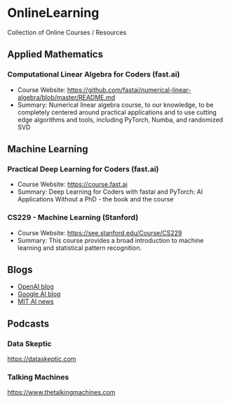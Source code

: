 # OnlineLearning
Collection of Online Courses / Resources 

## Applied Mathematics

### Computational Linear Algebra for Coders (fast.ai)
- Course Website: https://github.com/fastai/numerical-linear-algebra/blob/master/README.md
- Summary: Numerical linear algebra course, to our knowledge, to be completely centered around practical applications and to use cutting edge algorithms and tools, including PyTorch, Numba, and randomized SVD

## Machine Learning

### Practical Deep Learning for Coders (fast.ai)
- Course Website: https://course.fast.ai
- Summary: Deep Learning for Coders with fastai and PyTorch: AI Applications Without a PhD - the book and the course

### CS229 - Machine Learning (Stanford)
- Course Website: https://see.stanford.edu/Course/CS229
- Summary: This course provides a broad introduction to machine learning and statistical pattern recognition.

## Blogs
- [OpenAI blog](https://openai.com/blog/)
- [Google AI blog](https://blog.google/technology/ai/)
- [MIT AI news](https://news.mit.edu/topic/artificial-intelligence2)

## Podcasts

### Data Skeptic
https://dataskeptic.com

### Talking Machines
https://www.thetalkingmachines.com